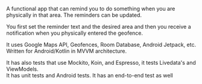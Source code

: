 A functional app that can remind you to do something when you are physically in that area.  The reminders can be updated. 

You first set the reminder text and the desired area and then you receive a notification when you physically entered the geofence.   

It uses Google Maps API, Geofences, Room Database, Android Jetpack, etc. Written for Android/Kotlin in MVVM architecture.   

It has also tests that use Mockito, Koin, and Espresso, it tests Livedata's and ViewModels.   
It has unit tests and Android tests. It has an end-to-end test as well
